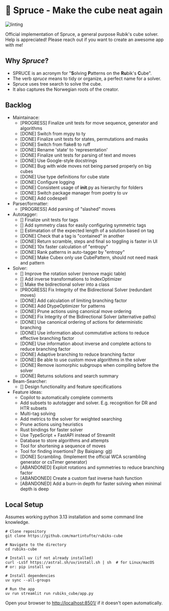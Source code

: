 # 🌲 Spruce - Make the cube neat again

![linting](https://github.com/martintufte/rubiks-cube/actions/workflows/pre-commit.yml/badge.svg)

Official implementation of Spruce, a general purpose Rubik's cube solver.
Help is appreciated! Please reach out if you want to create an awesome app with me!

## Why *Spruce*?

* SPRUCE is an acronym for "**S**olving **P**atterns on the **Ru**bik's **C**ube".
* The verb *spruce* means to tidy or organize, a perfect name for a solver.
* Spruce uses tree search to solve the cube.
* It also captures the Norwegian roots of the creator.

## Backlog

* Maintainace:
  * [PROGRESS] Finalize unit tests for move sequence, generator and algorithms
  * [DONE] Switch from mypy to ty
  * [DONE] Finalize unit tests for states, permutations and masks
  * [DONE] Switch from flake8 to ruff
  * [DONE] Rename 'state' to 'representation'
  * [DONE] Finalize unit tests for parsing of text and moves
  * [DONE] Use Google-style docstrings
  * [DONE] Bug with wide moves not being parsed properly on big cubes
  * [DONE] Use type definitions for cube state
  * [DONE] Configure logging
  * [DONE] Consistent usage of __init__.py as hierarchy for folders
  * [DONE] Switch package manager from poetry to uv
  * [DONE] Add codespell
* Parser/formatter:
  * [PROGRESS] Add parsing of "slashed" moves
* Autotagger:
  * [] Finalize unit tests for tags
  * [] Add symmetry class for easily configuring symmetric tags
  * [] Estimatation of the expected length of a solution based on tag
  * [DONE] Check that a tag is "contained" in another
  * [DONE] Return scramble, steps and final so toggling is faster in UI
  * [DONE] 10x faster calculation of "entropy"
  * [DONE] Rank patterns in auto-tagger by "entropy"
  * [DONE] Make Cubex only use CubePattern, should not need mask and pattern
* Solver:
  * [] Improve the rotation solver (remove magic table)
  * [] Add inverse transformations to IndexOptimizer
  * [] Make the bidirectional solver into a class
  * [PROGRESS] Fix Integrity of the Bidirectional Solver (redundant moves)
  * [DONE] Add calculation of limiting branching factor
  * [DONE] Add DtypeOptimizer for patterns
  * [DONE] Prune actions using canonical move ordering
  * [DONE] Fix Integrity of the Bidirectional Solver (alternative paths)
  * [DONE] Use canonical ordering of actions for deterministic branching
  * [DONE] Use information about commutative actions to reduce effective branching factor
  * [DONE] Use information about inverse and complete actions to reduce branching factor
  * [DONE] Adaptive branching to reduce branching factor
  * [DONE] Be able to use custom move algorithms in the solver
  * [DONE] Remove isomorphic subgroups when compiling before the solver
  * [DONE] Returns solutions and search summary
* Beam-Searcher:
  * [] Design functionality and feature specifications
* Feature ideas:
  * Copilot to automatically complete comments
  * Add subsets to autotagger and solver. E.g. recognition for DR and HTR subsets
  * Multi-tag solving
  * Add metrics to the solver for weighted searching
  * Prune actions using heuristics
  * Rust bindings for faster solver
  * Use TypeScript + FastAPI instead of Streamlit
  * Database to store algorithms and attempts
  * Tool for shortening a sequence of moves
  * Tool for finding insertions? (by Baiqiang: [git](https://github.com/Baiqiang/333.fm))
  * [DONE] Scrambling. (Implement the official WCA scrambling generator or csTimer generator)
  * [ABANDONED] Exploit rotations and symmetries to reduce branching factor
  * [ABANDONED] Create a custom fast inverse hash function
  * [ABANDONED] Add a burn-in depth for faster solving when minimal depth is deep

## Local Setup

Assumes working python 3.13 installation and some command line knowledge.

```shell
# Clone repository
git clone https://github.com/martintufte/rubiks-cube

# Navigate to the directory
cd rubiks-cube

# Install uv (if not already installed)
curl -LsSf https://astral.sh/uv/install.sh | sh  # for Linux/macOS
# or: pip install uv

# Install dependencies
uv sync --all-groups

# Run the app
uv run streamlit run rubiks_cube/app.py
```

Open your browser to [http://localhost:8501/](http://localhost:8501/) if it doesn't open automatically.
